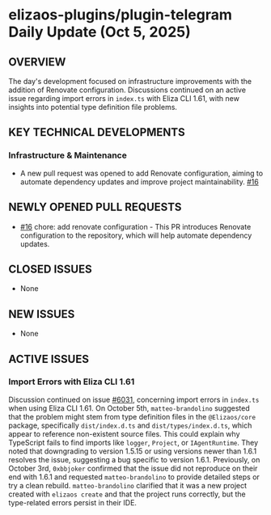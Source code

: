 # elizaos-plugins/plugin-telegram Daily Update (Oct 5, 2025)
## OVERVIEW 
The day's development focused on infrastructure improvements with the addition of Renovate configuration. Discussions continued on an active issue regarding import errors in `index.ts` with Eliza CLI 1.61, with new insights into potential type definition file problems.

## KEY TECHNICAL DEVELOPMENTS

### Infrastructure & Maintenance
- A new pull request was opened to add Renovate configuration, aiming to automate dependency updates and improve project maintainability. [#16](https://github.com/elizaos-plugins/plugin-telegram/pull/16)

## NEWLY OPENED PULL REQUESTS
- [#16](https://github.com/elizaos-plugins/plugin-telegram/pull/16) chore: add renovate configuration - This PR introduces Renovate configuration to the repository, which will help automate dependency updates.

## CLOSED ISSUES
- None

## NEW ISSUES
- None

## ACTIVE ISSUES

### Import Errors with Eliza CLI 1.61
Discussion continued on issue [#6031](https://github.com/elizaos-plugins/plugin-telegram/issues/6031), concerning import errors in `index.ts` when using Eliza CLI 1.61. On October 5th, `matteo-brandolino` suggested that the problem might stem from type definition files in the `@Elizaos/core` package, specifically `dist/index.d.ts` and `dist/types/index.d.ts`, which appear to reference non-existent source files. This could explain why TypeScript fails to find imports like `logger`, `Project`, or `IAgentRuntime`. They noted that downgrading to version 1.5.15 or using versions newer than 1.6.1 resolves the issue, suggesting a bug specific to version 1.6.1. Previously, on October 3rd, `0xbbjoker` confirmed that the issue did not reproduce on their end with 1.6.1 and requested `matteo-brandolino` to provide detailed steps or try a clean rebuild. `matteo-brandolino` clarified that it was a new project created with `elizaos create` and that the project runs correctly, but the type-related errors persist in their IDE.